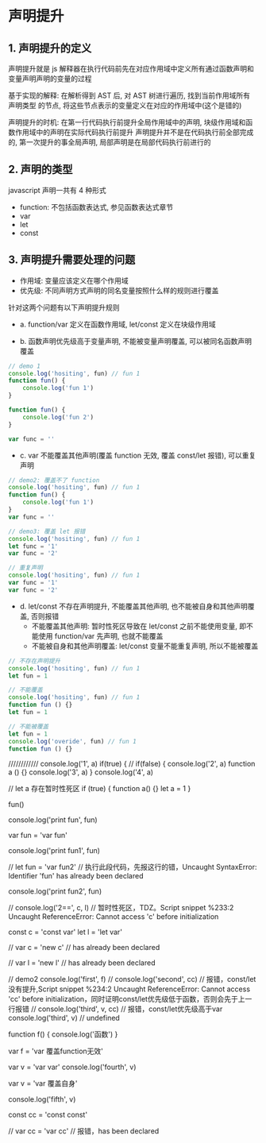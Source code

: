 # 声明提升

## 1. 声明提升的定义
声明提升就是 js 解释器在执行代码前先在对应作用域中定义所有通过函数声明和变量声明声明的变量的过程

基于实现的解释: 在解析得到 AST 后, 对 AST 树进行遍历, 找到当前作用域所有 声明类型 的节点, 将这些节点表示的变量定义在对应的作用域中(这个是错的)

声明提升的时机: 在第一行代码执行前提升全局作用域中的声明, 块级作用域和函数作用域中的声明在实际代码执行前提升
声明提升并不是在代码执行前全部完成的, 第一次提升的事全局声明, 局部声明是在局部代码执行前进行的


## 2. 声明的类型
javascript 声明一共有 4 种形式
* function: 不包括函数表达式, 参见函数表达式章节
* var
* let
* const

## 3. 声明提升需要处理的问题
* 作用域: 变量应该定义在哪个作用域
* 优先级: 不同声明方式声明的同名变量按照什么样的规则进行覆盖

针对这两个问题有以下声明提升规则
* a. function/var 定义在函数作用域, let/const 定义在块级作用域

* b. 函数声明优先级高于变量声明, 不能被变量声明覆盖, 可以被同名函数声明覆盖

```javascript
// demo 1
console.log('hositing', fun) // fun 1
function fun() {
    console.log('fun 1')
}

function fun() {
    console.log('fun 2')
}

var func = ''
```

* c. var 不能覆盖其他声明(覆盖 function 无效, 覆盖 const/let 报错), 可以重复声明

```javascript
// demo2: 覆盖不了 function
console.log('hositing', fun) // fun 1
function fun() {
    console.log('fun 1')
}
var func = ''

// demo3: 覆盖 let 报错
console.log('hositing', fun) // fun 1
let func = '1'
var func = '2'

// 重复声明
console.log('hositing', fun) // fun 1
var func = '1'
var func = '2'
```


* d. let/const 不存在声明提升, 不能覆盖其他声明, 也不能被自身和其他声明覆盖, 否则报错
    * 不能覆盖其他声明: 暂时性死区导致在 let/const 之前不能使用变量, 即不能使用 function/var 先声明, 也就不能覆盖
    * 不能被自身和其他声明覆盖: let/const 变量不能重复声明, 所以不能被覆盖

```javascript
// 不存在声明提升
console.log('hositing', fun) // fun 1
let fun = 1

// 不能覆盖
console.log('hositing', fun) // fun 1
function fun () {}
let fun = 1

// 不能被覆盖
let fun = 1
console.log('overide', fun) // fun 1
function fun () {}
```

////////////
console.log('1', a)
if(true) {
// if(false) {
    console.log('2', a)
    function a () {}
    console.log('3', a)
}
console.log('4', a)

// let a 存在暂时性死区
if (true) {
    function a() {}
    let a = 1
}





fun()

console.log('print fun', fun)

var fun = 'var fun'

console.log('print fun1', fun)

// let fun = 'var fun2' // 执行此段代码，先报这行的错，Uncaught SyntaxError: Identifier 'fun' has already been declared

console.log('print fun2', fun)


// console.log('2==', c, l) // 暂时性死区，TDZ。Script snippet %233:2 Uncaught ReferenceError: Cannot access 'c' before initialization

const c = 'const var'
let l = 'let var'

// var c = 'new c' // has already been declared

// var l = 'new l' // has already been declared

// demo2
console.log('first', f)
// console.log('second', cc) // 报错，const/let没有提升,Script snippet %234:2 Uncaught ReferenceError: Cannot access 'cc' before initialization，同时证明const/let优先级低于函数，否则会先于上一行报错
// console.log('third', v, cc) // 报错，const/let优先级高于var
console.log('third', v) // undefined


function f() {
    console.log('函数')
}

var f = 'var 覆盖function无效'

var v = 'var var'
console.log('fourth', v)

var v = 'var 覆盖自身'

console.log('fifth', v)

const cc = 'const const'

// var cc = 'var cc' // 报错，has been declared



